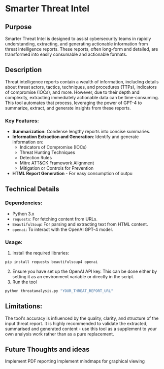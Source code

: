 # Smarter Threat Intel

## Purpose

Smarter Threat Intel is designed to assist cybersecurity teams in rapidly understanding, extracting, and generating actionable information from threat intelligence reports. These reports, often long-form and detailed, are transformed into easily consumable and actionable formats.

## Description

Threat intelligence reports contain a wealth of information, including details about threat actors, tactics, techniques, and procedures (TTPs), indicators of compromise (IOCs), and more. However, due to their depth and complexity, extracting immediately actionable data can be time-consuming. This tool automates that process, leveraging the power of GPT-4 to summarize, extract, and generate insights from these reports.

### Key Features:
- **Summarization**: Condense lengthy reports into concise summaries.
- **Information Extraction and Generation**: Identify and generate information on:
  - Indicators of Compromise (IOCs)
  - Threat Hunting Techniques
  - Detection Rules
  - Mitre ATT&CK Framework Alignment
  - Mitigation or Controls for Prevention
- **HTML Report Generation** - For easy consumption of outpu

## Technical Details

### Dependencies:

- Python 3.x
- `requests`: For fetching content from URLs.
- `BeautifulSoup`: For parsing and extracting text from HTML content.
- `openai`: To interact with the OpenAI GPT-4 model.

### Usage:

1. Install the required libraries:
```bash
pip install requests beautifulsoup4 openai
```
2. Ensure you have set up the OpenAI API key. This can be done either by setting it as an environment variable or directly in the script.
3. Run the tool
```bash
python threatanalysis.py "YOUR_THREAT_REPORT_URL"
```

## Limitations:
The tool's accuracy is influenced by the quality, clarity, and structure of the input threat report.
It is highly recommended to validate the extracted, summarised and generated content - use this tool as a supplement to your own analysis work rather than as a pure replacement.

## Future Thoughts and ideas
Implement PDF reporting
Implement mindmaps for graphical viewing